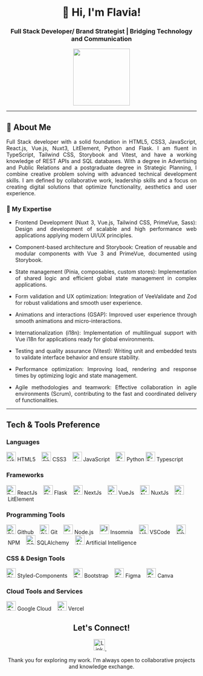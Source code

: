 <div align="center">
  
# 👋 Hi, I'm Flavia!

### Full Stack Developer/ Brand Strategist | Bridging Technology and Communication

</div>

<div align="center">
  <img src="https://breanda.netlify.app/images/hero-image.png" width="150px"/>
</div>

---

## 🚀 About Me
<div align="justify">

Full Stack developer with a solid foundation in HTML5, CSS3, JavaScript, React.js, Vue.js, Nuxt3, LitElement, Python and Flask. I am fluent in TypeScript, Tailwind CSS, Storybook and Vitest, and have a working knowledge of REST APIs and SQL databases. With a degree in Advertising and Public Relations and a postgraduate degree in Strategic Planning, I combine creative problem solving with advanced technical development skills. I am defined by collaborative work, leadership skills and a focus on creating digital solutions that optimize functionality, aesthetics and user experience.

</div>

  
### 💼 My Expertise
<div align="justify">

- Frontend Development (Nuxt 3, Vue.js, Tailwind CSS, PrimeVue, Sass): Design and development of scalable and high performance web applications applying modern UI/UX principles.

- Component-based architecture and Storybook: Creation of reusable and modular components with Vue 3 and PrimeVue, documented using Storybook.

- State management (Pinia, composables, custom stores): Implementation of shared logic and efficient global state management in complex applications.

- Form validation and UX optimization: Integration of VeeValidate and Zod for robust validations and smooth user experience.

- Animations and interactions (GSAP): Improved user experience through smooth animations and micro-interactions.

- Internationalization (i18n): Implementation of multilingual support with Vue i18n for applications ready for global environments.

- Testing and quality assurance (Vitest): Writing unit and embedded tests to validate interface behavior and ensure stability.

- Performance optimization: Improving load, rendering and response times by optimizing logic and state management.

- Agile methodologies and teamwork: Effective collaboration in agile environments (Scrum), contributing to the fast and coordinated delivery of functionalities.

</div>

---

## Tech & Tools Preference

### Languages
<p>
  <img src="https://cdn-icons-png.flaticon.com/512/732/732212.png" alt="HTML5" height="25px" />&nbsp;HTML5
  &nbsp;&nbsp;
  <img src="https://upload.wikimedia.org/wikipedia/commons/thumb/6/62/CSS3_logo.svg/800px-CSS3_logo.svg.png" alt="CSS3" height="25px" />&nbsp;CSS3
  &nbsp;&nbsp;
  <img src="https://static.vecteezy.com/system/resources/previews/027/127/463/non_2x/javascript-logo-javascript-icon-transparent-free-png.png" alt="JavaScript" height="25px" />&nbsp;JavaScript
  &nbsp;&nbsp;
  <img src="https://cdn3.iconfinder.com/data/icons/logos-and-brands-adobe/512/267_Python-512.png" alt="Python" height="25px" />&nbsp;Python
  <img src="https://upload.wikimedia.org/wikipedia/commons/thumb/4/4c/Typescript_logo_2020.svg/2048px-Typescript_logo_2020.svg.png" alt="Typescript" height="25px" />&nbsp;Typescript
</p>

### Frameworks
<p>
  <img src="https://upload.wikimedia.org/wikipedia/commons/thumb/a/a7/React-icon.svg/1150px-React-icon.svg.png" alt="React" height="25px" />&nbsp;ReactJs
  &nbsp;&nbsp;
  <img src="https://static-00.iconduck.com/assets.00/flask-icon-1594x2048-84mjydzf.png" alt="Flask" height="25px" />&nbsp;Flask 
  &nbsp;&nbsp;
  <img src="https://www.datocms-assets.com/75941/1657707878-nextjs_logo.png" alt="NextJs" height="25px" />&nbsp;NextJs
  &nbsp;&nbsp;
  <img src="https://upload.wikimedia.org/wikipedia/commons/thumb/9/95/Vue.js_Logo_2.svg/1184px-Vue.js_Logo_2.svg.png" alt="VueJs" height="25px" />&nbsp;VueJs
  &nbsp;&nbsp;
  <img src="https://nuxt.com/assets/design-kit/icon-green.svg" alt="NuxtJs" height="25px" />&nbsp;NuxtJs
  &nbsp;&nbsp;
  <img src="https://cdn.worldvectorlogo.com/logos/lit-1.svg" alt="LitElement" height="25px" />&nbsp;LitElement
  &nbsp;&nbsp;
</p>

### Programming Tools
<p>
  <img src="https://cdn-icons-png.flaticon.com/512/25/25231.png" alt="Github" height="25px" />&nbsp;Github
  &nbsp;&nbsp;
  <img src="https://git-scm.com/images/logos/downloads/Git-Icon-1788C.png" alt="Git" height="25px" />&nbsp;Git 
  &nbsp;&nbsp;
  <img src="https://cdn-icons-png.flaticon.com/512/5968/5968322.png" alt="" height="25px" />&nbsp;Node.js
  &nbsp;&nbsp;
  <img src="https://static-00.iconduck.com/assets.00/insomnia-icon-2048x2048-kz1gm1sv.png" alt="Insomnia" height="25px" />&nbsp;Insomnia 
  &nbsp;&nbsp;
  <img src="https://upload.wikimedia.org/wikipedia/commons/thumb/9/9a/Visual_Studio_Code_1.35_icon.svg/512px-Visual_Studio_Code_1.35_icon.svg.png" alt="VSCode" height="25px" />&nbsp;VSCode 
  &nbsp;&nbsp;
  <img src="https://cdn.iconscout.com/icon/free/png-256/free-npm-3-1175132.png" alt="NPM" height="25px" />&nbsp;NPM 
  &nbsp;&nbsp;
  <img src="https://upload.wikimedia.org/wikipedia/commons/thumb/d/d7/SQLAlchemy.svg/160px-SQLAlchemy.svg.png" alt="SQLAlchemy" height="25px" />&nbsp;SQLAlchemy
  &nbsp;&nbsp;
  <img src="https://consilium.technology/wp-content/themes/consilium/img/icon-machine-intelligence-white.png" alt="AI" height="25px" />&nbsp;Artificial Intelligence 
  &nbsp;&nbsp; 
</p>


### CSS & Design Tools
<p>
  <img src="https://miro.medium.com/v2/resize:fit:318/1*7jRD5QhgARucFKvRHFxpOg.png" alt="Styled-Components" height="25px" />&nbsp;Styled-Components
  &nbsp;&nbsp;
  <img src="https://uxwing.com/wp-content/themes/uxwing/download/brands-and-social-media/bootstrap-5-logo-icon.png" alt="Bootstrap" height="25px" />&nbsp;Bootstrap
  &nbsp;&nbsp;
  <img src="https://cdn-icons-png.flaticon.com/512/5968/5968705.png" alt="Figma" height="25px" />&nbsp;Figma
  &nbsp;&nbsp;
  <img src="https://upload.wikimedia.org/wikipedia/commons/thumb/0/08/Canva_icon_2021.svg/2048px-Canva_icon_2021.svg.png" alt="Canva" height="25px" />&nbsp;Canva
  &nbsp;&nbsp;
</p>


### Cloud Tools and Services
<p>
  <img src="https://static-00.iconduck.com/assets.00/google-cloud-icon-512x412-8rnz6wkz.png" alt="Google Cloud" height="25px" />&nbsp;Google Cloud
  &nbsp;&nbsp;
  <img src="https://static.wikia.nocookie.net/logopedia/images/a/a7/Vercel_favicon.svg/revision/latest?cb=20221026155821" alt="Vercel" height="25px" />&nbsp;Vercel 
  &nbsp;&nbsp;
</p>

<div align="center">
  
## Let's Connect!

<a href="https://www.linkedin.com/in/flavia-fernandezolivera/">
  <img src="https://cdn-icons-png.flaticon.com/256/174/174857.png" alt="LinkedIn" width="30px"/>
</a> &nbsp;&nbsp;

Thank you for exploring my work. I'm always open to collaborative projects and knowledge exchange.

</div>
